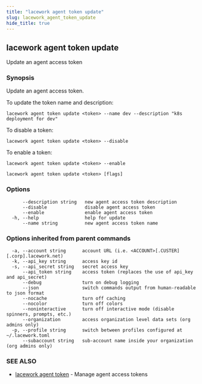 ```yaml
---
title: "lacework agent token update"
slug: lacework_agent_token_update
hide_title: true
---
```


## lacework agent token update

Update an agent access token

### Synopsis

Update an agent access token.

To update the token name and description:

    lacework agent token update <token> --name dev --description "k8s deployment for dev"

To disable a token:

    lacework agent token update <token> --disable

To enable a token:

    lacework agent token update <token> --enable

```
lacework agent token update <token> [flags]
```

### Options

```
      --description string   new agent access token description
      --disable              disable agent access token
      --enable               enable agent access token
  -h, --help                 help for update
      --name string          new agent access token name
```

### Options inherited from parent commands

```
  -a, --account string      account URL (i.e. <ACCOUNT>[.CUSTER][.corp].lacework.net)
  -k, --api_key string      access key id
  -s, --api_secret string   secret access key
      --api_token string    access token (replaces the use of api_key and api_secret)
      --debug               turn on debug logging
      --json                switch commands output from human-readable to json format
      --nocache             turn off caching
      --nocolor             turn off colors
      --noninteractive      turn off interactive mode (disable spinners, prompts, etc.)
      --organization        access organization level data sets (org admins only)
  -p, --profile string      switch between profiles configured at ~/.lacework.toml
      --subaccount string   sub-account name inside your organization (org admins only)
```

### SEE ALSO

* [lacework agent token](lacework_agent_token.md)	 - Manage agent access tokens


